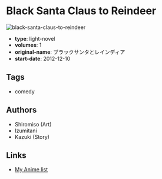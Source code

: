 # Black Santa Claus to Reindeer

![black-santa-claus-to-reindeer](https://cdn.myanimelist.net/images/manga/3/164524.jpg)

-   **type**: light-novel
-   **volumes**: 1
-   **original-name**: ブラックサンタとレインディア
-   **start-date**: 2012-12-10

## Tags

-   comedy

## Authors

-   Shiromiso (Art)
-   Izumitani
-   Kazuki (Story)

## Links

-   [My Anime list](https://myanimelist.net/manga/89010/Black_Santa_Claus_to_Reindeer)
